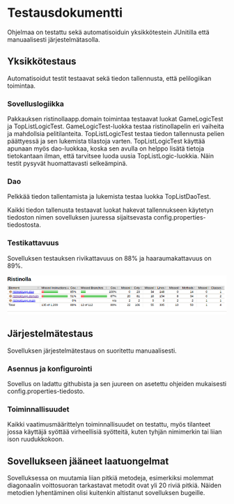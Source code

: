 # Testausdokumentti

Ohjelmaa on testattu sekä automatisoiduin yksikkötestein JUnitilla että manuaalisesti järjestelmätasolla.

## Yksikkötestaus

Automatisoidut testit testaavat sekä tiedon tallennusta, että pelilogiikan toimintaa.

### Sovelluslogiikka
Pakkauksen ristinollaapp.domain toimintaa testaavat luokat GameLogicTest ja TopListLogicTest. GameLogicTest-luokka testaa ristinollapelin eri vaiheita ja mahdollsia pelitilanteita. TopListLogicTest testaa tiedon tallennusta pelien päättyessä ja sen lukemista tilastoja varten. TopListLogicTest käyttää apunaan myös dao-luokkaa, koska sen avulla on helppo lisätä tietoja tietokantaan ilman, että tarvitsee luoda uusia TopListLogic-luokkia.
Näin testit pysyvät huomattavasti selkeämpinä.

### Dao
Pelkkää tiedon tallentamista ja lukemista testaa luokka TopListDaoTest.

Kaikki tiedon tallenusta testaavat luokat hakevat tallennukseen käytetyn tiedoston nimen sovelluksen juuressa sijaitsevasta config.properties-tiedostosta.

### Testikattavuus

Sovelluksen testauksen rivikattavuus on 88% ja haaraumakattavuus on 89%.
 
![alt-text](https://raw.githubusercontent.com/elmanevala/ot-harjoitustyo/master/dokumentaatio/testikattavuus.png)
 
## Järjestelmätestaus

Sovelluksen järjestelmätestaus on suoritettu manuaalisesti.

### Asennus ja konfigurointi

Sovellus on ladattu githubista ja sen juureen on asetettu ohjeiden mukaisesti config.properties-tiedosto.

### Toiminnallisuudet

Kaikki vaatimusmäärittelyn toiminnallisuudet on testattu, myös tilanteet jossa käyttäjä syöttää virheellisiä syötteitä, kuten tyhjän nimimerkin tai liian ison ruudukkokoon.

## Sovellukseen jääneet laatuongelmat

Sovelluksessa on muutamia liian pitkiä metodeja, esimerkiksi molemmat diagonaalin voittosuoran tarkastavat metodit ovat yli 20 riviä pitkiä. Näiden metodien lyhentäminen olisi kuitenkin altistanut sovelluksen bugeille.

